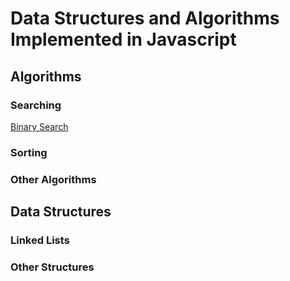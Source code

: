 # Data Structures and Algorithms Implemented in Javascript

## Algorithms

### Searching

[Binary Search](Algorithms/Searching/BinarySearch/README.md)

### Sorting

### Other Algorithms

## Data Structures

### Linked Lists

### Other Structures
